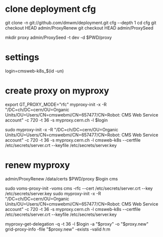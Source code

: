 # clone deployment cfg
git clone -n git://github.com/dmwm/deployment.git cfg --depth 1
cd cfg
git checkout HEAD admin/ProxyRenew
git checkout HEAD admin/ProxySeed

mkdir proxy
admin/ProxySeed -t dev -d $PWD/proxy

# settings
login=cmsweb-k8s_$(id -un)

# create proxy on myproxy
export GT_PROXY_MODE="rfc"
myproxy-init -x -R "/DC=ch/DC=cern/OU=Organic Units/OU=Users/CN=cmswebmi/CN=657477/CN=Robot: CMS Web Service account" -c 720 -t 36 -s myproxy.cern.ch -l $login

sudo myproxy-init -x -R "/DC=ch/DC=cern/OU=Organic Units/OU=Users/CN=cmswebmi/CN=657477/CN=Robot: CMS Web Service account" -c 720 -t 36 -s myproxy.cern.ch -l cmsweb-k8s --certfile /etc/secrets/server.crt --keyfile /etc/secrets/server.key

# renew myproxy
admin/ProxyRenew /data/certs $PWD/proxy $login cms

sudo voms-proxy-init -voms cms -rfc --cert /etc/secrets/server.crt --key /etc/secrets/server.key
sudo myproxy-init -x -R "/DC=ch/DC=cern/OU=Organic Units/OU=Users/CN=cmswebmi/CN=657477/CN=Robot: CMS Web Service account" -c 720 -t 36 -s myproxy.cern.ch -l cmsweb-k8s --certfile /etc/secrets/server.crt --keyfile /etc/secrets/server.key

myproxy-get-delegation -q -t 36 -l $login -a "$proxy" -o "$proxy.new"
grid-proxy-info -file "$proxy.new" -exists -valid $h:$m
